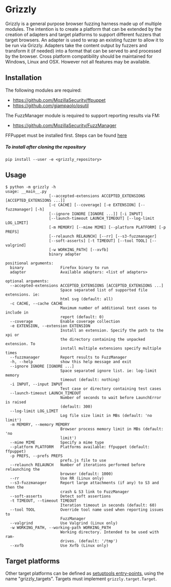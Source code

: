 Grizzly
=======

Grizzly is a general purpose browser fuzzing harness made up of multiple modules.
The intention is to create a platform that can be extended by the creation of adapters
and target platforms to support different fuzzers that target browsers.
An adapter is used to wrap an existing fuzzer to allow it to be run via Grizzly.
Adapters take the content output by fuzzers and transform it (if needed) into a format that can
be served to and processed by the browser.
Cross platform compatibility should be maintained for Windows, Linux and OSX.
However not all features may be available.

Installation
------------
The following modules are required:
* https://github.com/MozillaSecurity/ffpuppet
* https://github.com/giampaolo/psutil

The FuzzManager module is required to support reporting results via FM:
 * https://github.com/MozillaSecurity/FuzzManager

FFPuppet must be installed first. Steps can be found [here](https://github.com/MozillaSecurity/ffpuppet#installation)

##### To install after cloning the repository
    pip install --user -e <grizzly_repository>

Usage
-----
```
$ python -m grizzly -h
usage: __main__.py
                   [--accepted-extensions ACCEPTED_EXTENSIONS [ACCEPTED_EXTENSIONS ...]]
                   [-c CACHE] [--coverage] [-e EXTENSION] [--fuzzmanager] [-h]
                   [--ignore IGNORE [IGNORE ...]] [-i INPUT]
                   [--launch-timeout LAUNCH_TIMEOUT] [--log-limit LOG_LIMIT]
                   [-m MEMORY] [--mime MIME] [--platform PLATFORM] [-p PREFS]
                   [--relaunch RELAUNCH] [--rr] [--s3-fuzzmanager]
                   [--soft-asserts] [-t TIMEOUT] [--tool TOOL] [--valgrind]
                   [-w WORKING_PATH] [--xvfb]
                   binary adapter

positional arguments:
  binary                Firefox binary to run
  adapter               Available adapters: <list of adapters>

optional arguments:
  --accepted-extensions ACCEPTED_EXTENSIONS [ACCEPTED_EXTENSIONS ...]
                        Space separated list of supported file extensions. ie:
                        html svg (default: all)
  -c CACHE, --cache CACHE
                        Maximum number of additional test cases to include in
                        report (default: 0)
  --coverage            Enable coverage collection
  -e EXTENSION, --extension EXTENSION
                        Install an extension. Specify the path to the xpi or
                        the directory containing the unpacked extension. To
                        install multiple extensions specify multiple times
  --fuzzmanager         Report results to FuzzManager
  -h, --help            show this help message and exit
  --ignore IGNORE [IGNORE ...]
                        Space separated ignore list. ie: log-limit memory
                        timeout (default: nothing)
  -i INPUT, --input INPUT
                        Test case or directory containing test cases
  --launch-timeout LAUNCH_TIMEOUT
                        Number of seconds to wait before LaunchError is raised
                        (default: 300)
  --log-limit LOG_LIMIT
                        Log file size limit in MBs (default: 'no limit')
  -m MEMORY, --memory MEMORY
                        Browser process memory limit in MBs (default: 'no
                        limit')
  --mime MIME           Specify a mime type
  --platform PLATFORM   Platforms available: ffpuppet (default: ffpuppet)
  -p PREFS, --prefs PREFS
                        prefs.js file to use
  --relaunch RELAUNCH   Number of iterations performed before relaunching the
                        browser (default: 1000)
  --rr                  Use RR (Linux only)
  --s3-fuzzmanager      Report large attachments (if any) to S3 and then the
                        crash & S3 link to FuzzManager
  --soft-asserts        Detect soft assertions
  -t TIMEOUT, --timeout TIMEOUT
                        Iteration timeout in seconds (default: 60)
  --tool TOOL           Override tool name used when reporting issues to
                        FuzzManager
  --valgrind            Use Valgrind (Linux only)
  -w WORKING_PATH, --working-path WORKING_PATH
                        Working directory. Intended to be used with ram-
                        drives. (default: '/tmp')
  --xvfb                Use Xvfb (Linux only)
```

Target platforms
-------
Other target platforms can be defined as [setuptools entry-points](https://setuptools.readthedocs.io/en/latest/setuptools.html#dynamic-discovery-of-services-and-plugins),
using the name "grizzly_targets".  Targets must implement `grizzly.target.Target`.
